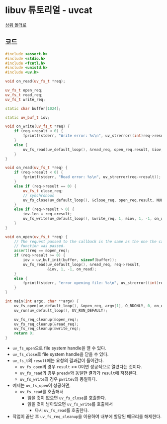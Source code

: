 
# libuv 튜토리얼 - uvcat

[상위 폴더로](index.md)

## 코드

```c++
#include <assert.h>
#include <stdio.h>
#include <fcntl.h>
#include <unistd.h>
#include <uv.h>

void on_read(uv_fs_t *req);

uv_fs_t open_req;
uv_fs_t read_req;
uv_fs_t write_req;

static char buffer[1024];

static uv_buf_t iov;

void on_write(uv_fs_t *req) {
    if (req->result < 0) {
        fprintf(stderr, "Write error: %s\n", uv_strerror((int)req->result));
    }
    else {
        uv_fs_read(uv_default_loop(), &read_req, open_req.result, &iov, 1, -1, on_read);
    }
}

void on_read(uv_fs_t *req) {
    if (req->result < 0) {
        fprintf(stderr, "Read error: %s\n", uv_strerror(req->result));
    }
    else if (req->result == 0) {
        uv_fs_t close_req;
        // synchronous
        uv_fs_close(uv_default_loop(), &close_req, open_req.result, NULL);
    }
    else if (req->result > 0) {
        iov.len = req->result;
        uv_fs_write(uv_default_loop(), &write_req, 1, &iov, 1, -1, on_write);
    }
}

void on_open(uv_fs_t *req) {
    // The request passed to the callback is the same as the one the call setup
    // function was passed.
    assert(req == &open_req);
    if (req->result >= 0) {
        iov = uv_buf_init(buffer, sizeof(buffer));
        uv_fs_read(uv_default_loop(), &read_req, req->result,
                   &iov, 1, -1, on_read);
    }
    else {
        fprintf(stderr, "error opening file: %s\n", uv_strerror((int)req->result));
    }
}

int main(int argc, char **argv) {
    uv_fs_open(uv_default_loop(), &open_req, argv[1], O_RDONLY, 0, on_open);
    uv_run(uv_default_loop(), UV_RUN_DEFAULT);

    uv_fs_req_cleanup(&open_req);
    uv_fs_req_cleanup(&read_req);
    uv_fs_req_cleanup(&write_req);
    return 0;
}
```

- `uv_fs_open`으로 file system handle을 열 수 있다.
- `uv_fs_close`로 file system handle을 닫을 수 있다.
- `uv_fs_t`의 `result`에는 요청의 결과값이 들어간다.
  - `uv_fs_open`의 경우 `result` >= 0이면 성공적으로 열렸다는 것이다.
  - `uv_fs_read`의 경우 `preadv`와 동일한 결과가 `result`에 저장된다.
  - `uv_fs_write`의 경우 `pwritev`와 동일하다.
- 예제는 `uv_fs_open`이 성공하면,
  - `uv_fs_read`를 호출해서
    - 읽을 것이 없으면 `uv_fs_close`를 호출한다.
    - 읽을 것이 남아있으면 `uv_fs_write`를 호출해서
	  - 다시 `uv_fs_read`를 호출한다.
- 작업이 끝난 후 `uv_fs_req_cleanup`을 이용하여 내부에 할당된 메모리를 해제한다.

